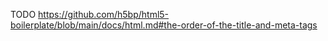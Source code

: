 
TODO https://github.com/h5bp/html5-boilerplate/blob/main/docs/html.md#the-order-of-the-title-and-meta-tags
